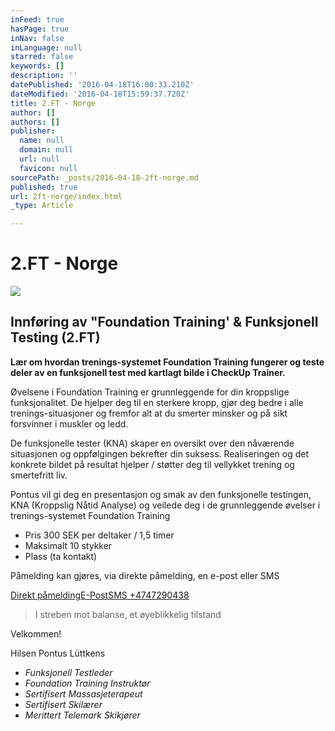 ```yaml
---
inFeed: true
hasPage: true
inNav: false
inLanguage: null
starred: false
keywords: []
description: ''
datePublished: '2016-04-18T16:00:33.210Z'
dateModified: '2016-04-18T15:59:37.720Z'
title: 2.FT - Norge
author: []
authors: []
publisher:
  name: null
  domain: null
  url: null
  favicon: null
sourcePath: _posts/2016-04-18-2ft-norge.md
published: true
url: 2ft-norge/index.html
_type: Article

---
```

# 2.FT - Norge
![](https://the-grid-user-content.s3-us-west-2.amazonaws.com/f5ac1ad5-5ab8-415b-9fde-d885b5d19ec0.png)

## Innføring av "Foundation Training' & Funksjonell Testing (2.FT)

**Lær om hvordan trenings-systemet Foundation Training fungerer og teste deler av en funksjonell test med kartlagt bilde i CheckUp Trainer.**

Øvelsene i Foundation Training er grunnleggende for din kroppslige funksjonalitet. De hjelper deg til en sterkere kropp, gjør deg bedre i alle trenings-situasjoner og fremfor alt at du smerter minsker og på sikt forsvinner i muskler og ledd.

De funksjonelle tester (KNA) skaper en oversikt over den nåværende situasjonen og oppfølgingen bekrefter din suksess. Realiseringen og det konkrete bildet på resultat hjelper / støtter deg til vellykket trening og smertefritt liv.

Pontus vil gi deg en presentasjon og smak av den funksjonelle testingen, KNA (Kroppslig Nåtid Analyse) og veilede deg i de grunnleggende øvelser i trenings-systemet Foundation Training

* Pris 300 SEK per deltaker / 1,5 timer
* Maksimalt 10 stykker
* Plass (ta kontakt)

Påmelding kan gjøres, via direkte påmelding, en e-post eller SMS

[Direkt påmelding][0][E-Post][1][SMS +4747290438][2]

> I streben mot balanse, et øyeblikkelig tilstand

Velkommen!

Hilsen Pontus Lüttkens

* _Funksjonell Testleder_
* _Foundation Training Instruktør_
* _Sertifisert Massasjeterapeut_
* _Sertifisert Skilærer_
* _Merittert Telemark Skikjører_

[0]: https://podio.com/webforms/15407725/1032986
[1]: pontusluttkens@gmail.com
[2]: +4747290438